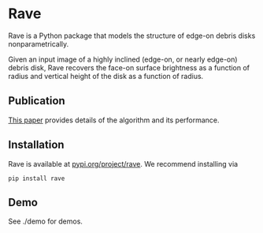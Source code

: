 # Rave

Rave is a Python package that models the structure of edge-on debris disks nonparametrically. 

Given an input image of a highly inclined (edge-on, or nearly edge-on) debris disk, Rave recovers the face-on surface brightness as a function of radius and vertical height of the disk as a function of radius. 

## Publication
[This paper](https://arxiv.org/pdf/2202.04475.pdf) provides details of the algorithm and its performance. 

## Installation
Rave is available at [pypi.org/project/rave](https://pypi.org/project/rave/). We recommend installing via

`pip install rave`

## Demo
See ./demo for demos.

